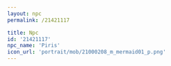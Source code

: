 ```yaml
---
layout: npc
permalink: /21421117

title: Npc
id: '21421117'
npc_name: 'Piris'
icon_url: 'portrait/mob/21000208_m_mermaid01_p.png'
---
```

